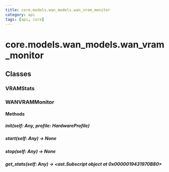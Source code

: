 ```yaml
---
title: core.models.wan_models.wan_vram_monitor
category: api
tags: [api, core]
---
```


# core.models.wan_models.wan_vram_monitor



## Classes

### VRAMStats



### WANVRAMMonitor



#### Methods

##### __init__(self: Any, profile: HardwareProfile)



##### start(self: Any) -> None



##### stop(self: Any) -> None



##### get_stats(self: Any) -> <ast.Subscript object at 0x0000019431970B80>



